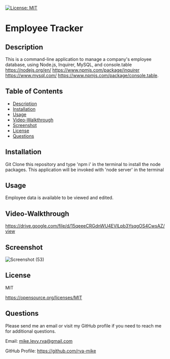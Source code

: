 
  [![License: MIT](https://img.shields.io/badge/License-MIT-yellow.svg)](https://opensource.org/licenses/MIT)

  # Employee Tracker

  ## Description
   This is a command-line application to manage a company's employee database, using Node.js, Inquirer, MySQL, and console.table    
   https://nodejs.org/en/
   https://www.npmjs.com/package/inquirer
   https://www.mysql.com/
   https://www.npmjs.com/package/console.table.

  ## Table of Contents
  * [Description](#description)
  * [Installation](#installation)
  * [Usage](#usage)
  * [Video-Walkthrough](#video-walkthrough)
  * [Screenshot](#screenshot)
  * [License](#license)
  * [Questions](#questions)

  ## Installation
  Git Clone this repository and type 'npm i' in the terminal to install the node packages. This application will be invoked with   'node server' in the terminal

  ## Usage
  Employee data is available to be viewed and edited. 
  
  ## Video-Walkthrough
  
  https://drive.google.com/file/d/15qeeeCRGdnWU4EVlLpb3YsqgOS4CwsAZ/view
  
  ## Screenshot

  ![Screenshot (53)](https://user-images.githubusercontent.com/105617274/185286005-93cdf584-a24f-495c-8b3d-9f5e0f028f24.png)


  ## License
  MIT

  https://opensource.org/licenses/MIT


  ## Questions
  Please send me an email or visit my GitHub profile if you need to reach me for additional questions.

  Email: mike.levy.rva@gmail.com

  GitHub Profile: https://github.com/rva-mike

